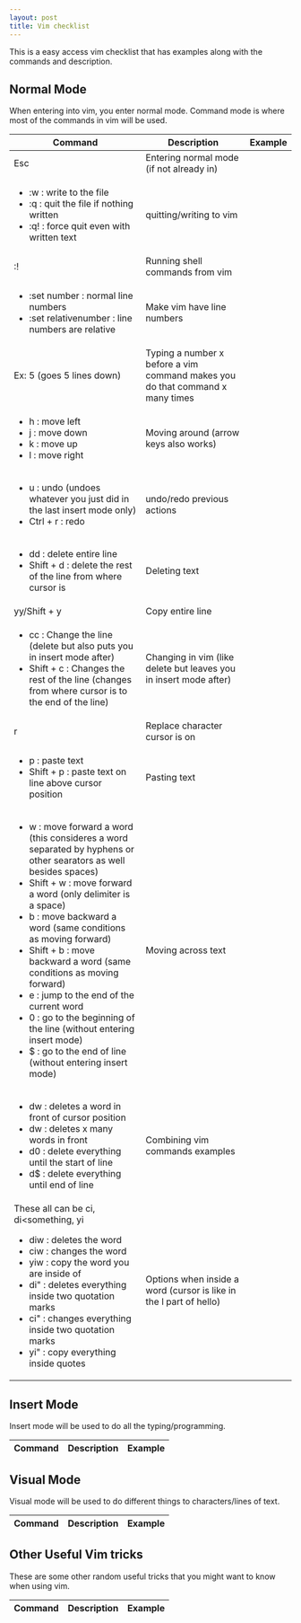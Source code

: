 ```yaml
---
layout: post
title: Vim checklist
---
```


This is a easy access vim checklist that has examples along with the commands and description.

## Normal Mode

When entering into vim, you enter normal mode. Command mode is where most of the commands in vim will be used.

| Command | Description | Example |
|---|---|---|
| Esc | Entering normal mode (if not already in) |  |
| <ul><li>:w : write to the file</li><li>:q : quit the file if nothing written</li><li>:q! : force quit even with written text</li></ul> | quitting/writing to vim |  |
| :!<command> | Running shell commands from vim |  |
| <ul><li>:set number : normal line numbers</li><li>:set relativenumber : line numbers are relative</li></ul> | Make vim have line numbers |  |
| Ex: 5<arrow key down> (goes 5 lines down) | Typing a number x before a vim command makes you do that command x many times |  |
| <ul><li>h : move left</li><li>j : move down</li><li>k : move up</li><li>l : move right</li></ul> | Moving around (arrow keys also works) |  |
| <ul><li> u : undo (undoes whatever you just did in the last insert mode only)</li><li>Ctrl + r : redo</li></ul> | undo/redo previous actions |  |
| <ul><li>dd : delete entire line</li><li>Shift + d : delete the rest of the line from where cursor is</li></ul> | Deleting text |  |
| yy/Shift + y | Copy entire line |  |
| <ul><li>cc : Change the line (delete but also puts you in insert mode after)</li><li>Shift + c : Changes the rest of the line (changes from where cursor is to the end of the line)</li></ul> | Changing in vim (like delete but leaves you in insert mode after) |  |
| r | Replace character cursor is on |  |
| <ul><li>p : paste text</li><li>Shift + p : paste text on line above cursor position</li></ul> | Pasting text |  |
| <ul><li>w : move forward a word (this consideres a word separated by hyphens or other searators as well besides spaces)</li><li>Shift + w : move forward a word (only delimiter is a space)</li><li>b : move backward a word (same conditions as moving forward)</li><li>Shift + b : move backward a word (same conditions as moving forward)</li><li>e : jump to the end of the current word</li><li>0 : go to the beginning of the line (without entering insert mode)</li><li>$ : go to the end of line (without entering insert mode)</li></ul> | Moving across text |  |
| <ul><li>dw : deletes a word in front of cursor position</li><li><number x>dw : deletes x many words in front</li><li>d0 : delete everything until the start of line</li><li>d$ : delete everything until end of line</li></ul> | Combining vim commands examples |  |
| These all can be ci<something>, di<something, yi<something> <ul><li>diw : deletes the word</li><li>ciw : changes the word</li><li>yiw : copy the word you are inside of</li><li>di" : deletes everything inside two quotation marks</li><li>ci" : changes everything inside two quotation marks</li><li>yi" : copy everything inside quotes</li></ul> | Options when inside a word (cursor is like in the l part of hello) |  |

## Insert Mode

Insert mode will be used to do all the typing/programming. 

| Command | Description | Example |
|---|---|---|

## Visual Mode

Visual mode will be used to do different things to characters/lines of text.

| Command | Description | Example |
|---|---|---|

## Other Useful Vim tricks

These are some other random useful tricks that you might want to know when using vim.

| Command | Description | Example |
|---|---|---|
